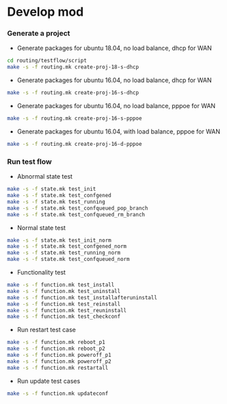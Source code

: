 # Develop mod

### Generate a project
* Generate packages for ubuntu 18.04, no load balance, dhcp for WAN
```bash
cd routing/testflow/script
make -s -f routing.mk create-proj-18-s-dhcp
```

* Generate packages for ubuntu 16.04, no load balance, dhcp for WAN
```bash
make -s -f routing.mk create-proj-16-s-dhcp
```

* Generate packages for ubuntu 16.04, no load balance, pppoe for WAN
```bash
make -s -f routing.mk create-proj-16-s-pppoe
```

* Generate packages for ubuntu 16.04, with load balance, pppoe for WAN
```bash
make -s -f routing.mk create-proj-16-d-pppoe
```

### Run test flow
* Abnormal state test
```bash
make -s -f state.mk test_init
make -s -f state.mk test_confgened
make -s -f state.mk test_running
make -s -f state.mk test_confqueued_pop_branch
make -s -f state.mk test_confqueued_rm_branch
```

* Normal state test
```bash
make -s -f state.mk test_init_norm
make -s -f state.mk test_confgened_norm
make -s -f state.mk test_running_norm
make -s -f state.mk test_confqueued_norm
```

* Functionality test
```bash
make -s -f function.mk test_install
make -s -f function.mk test_uninstall
make -s -f function.mk test_installafteruninstall
make -s -f function.mk test_reinstall
make -s -f function.mk test_reuninstall
make -s -f function.mk test_checkconf
```


* Run restart test case
```bash
make -s -f function.mk reboot_p1
make -s -f function.mk reboot_p2
make -s -f function.mk poweroff_p1
make -s -f function.mk poweroff_p2
make -s -f function.mk restartall
```
* Run update test cases
```bash
make -s -f function.mk updateconf
```

